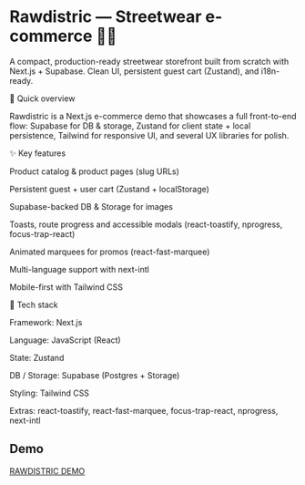 <h1>Rawdistric — Streetwear e-commerce 👟🖤 </h1>

A compact, production-ready streetwear storefront built from scratch with Next.js + Supabase. Clean UI, persistent guest cart (Zustand), and i18n-ready.

🚀 Quick overview

Rawdistric is a Next.js e-commerce demo that showcases a full front-to-end flow: Supabase for DB & storage, Zustand for client state + local persistence, Tailwind for responsive UI, and several UX libraries for polish.

✨ Key features

Product catalog & product pages (slug URLs)

Persistent guest + user cart (Zustand + localStorage)

Supabase-backed DB & Storage for images

Toasts, route progress and accessible modals (react-toastify, nprogress, focus-trap-react)

Animated marquees for promos (react-fast-marquee)

Multi-language support with next-intl

Mobile-first with Tailwind CSS

🧰 Tech stack

Framework: Next.js

Language: JavaScript (React)

State: Zustand

DB / Storage: Supabase (Postgres + Storage)

Styling: Tailwind CSS

Extras: react-toastify, react-fast-marquee, focus-trap-react, nprogress, next-intl
<h2>Demo</h2>
<a href="https://raw-district.vercel.app">RAWDISTRIC DEMO</a>
